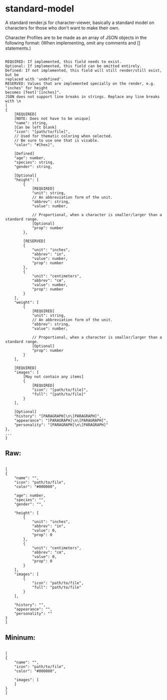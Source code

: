 # standard-model
A standard render.js for character-viewer, basically a standard model on characters for those who don't want to make their own.

Character Profiles are to be made as an array of JSON objects in the following format:
(When implementing, omit any comments and [] statements.)
<pre><code>
REQUIRED: If implemented, this field needs to exist.
Optional: If implemented, this field can be omitted entirely.
Defined: If not implemented, this field will still render/still exist, but be
replaced with 'undefined'.
RESERVED: Values that are implemented specially on the render, e.g. "inches" for height
becomes [feet]'[inches]".
JSON does not support line breaks in strings. Replace any line breaks with \n
[
{
    [REQUIRED]
    [NOTE: Does not have to be unique]
    "name": string,
    [Can be left blank]
    "icon": "[path/to/file]",
    // Used for thematic coloring when selected.
    // Be sure to use one that is visable.
    "color": "#[hex]",
    
    [Defined]
    "age": number,
    "species": string,
    "gender": string,
    
    [Optional]
    "height": [
        {
            [REQUIRED]
            "unit": string,
            // An abbreviation form of the unit.
            "abbrev": string,
            "value": number,
            
            // Proportional, when a character is smaller/larger than a standard range.
            [Optional]
            "prop": number
        },
        
        [RESERVED]
        {
            "unit": "inches",
            "abbrev": "in",
            "value": number,
            "prop": number
        },
        {
            "unit": "centimeters",
            "abbrev": "cm",
            "value": number,
            "prop": number
        }
    ],
    "weight": [
        {
            [REQUIRED]
            "unit": string,
            // An abbreviation form of the unit.
            "abbrev": string,
            "value": number,
            
            // Proportional, when a character is smaller/larger than a standard range.
            [Optional]
            "prop": number
        }
    ],
    
    [REQUIRED]
    "images": [
        [May not contain any items]
        {
            [REQUIRED]
            "icon": "[path/to/file]",
            "full": "[path/to/file]"
        }
    ],
    
    [Optional]
    "history": "[PARAGRAPH]\n\[PARAGRAPH]",
    "appearance": "[PARAGRAPH]\n\[PARAGRAPH]",
    "personality": "[PARAGRAPH]\n\[PARAGRAPH]"
},
...
}
</code></pre>

## Raw:
<pre><code>
[
{
    "name": "",
    "icon": "path/to/file",
    "color": "#000000",
    
    "age": number,
    "species": "",
    "gender": "",
    
    "height": [
        {
            "unit": "inches",
            "abbrev": "in",
            "value": 0,
            "prop": 0
        },
        {
            "unit": "centimeters",
            "abbrev": "cm",
            "value": 0,
            "prop": 0
        }
    ],
    "images": [
        {
            "icon": "path/to/file",
            "full": "path/to/file"
        }
    ],
    
    "history": "",
    "appearance": "",
    "personality": ""
}
]
</code></pre>

## Mininum:
<pre><code>
[
{
    "name": "",
    "icon": "path/to/file",
    "color": "#000000",
    
    "images": [
    ]
}
]
</code></pre>
